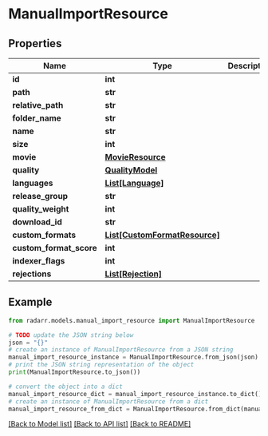 # ManualImportResource


## Properties

Name | Type | Description | Notes
------------ | ------------- | ------------- | -------------
**id** | **int** |  | [optional] 
**path** | **str** |  | [optional] 
**relative_path** | **str** |  | [optional] 
**folder_name** | **str** |  | [optional] 
**name** | **str** |  | [optional] 
**size** | **int** |  | [optional] 
**movie** | [**MovieResource**](MovieResource.md) |  | [optional] 
**quality** | [**QualityModel**](QualityModel.md) |  | [optional] 
**languages** | [**List[Language]**](Language.md) |  | [optional] 
**release_group** | **str** |  | [optional] 
**quality_weight** | **int** |  | [optional] 
**download_id** | **str** |  | [optional] 
**custom_formats** | [**List[CustomFormatResource]**](CustomFormatResource.md) |  | [optional] 
**custom_format_score** | **int** |  | [optional] 
**indexer_flags** | **int** |  | [optional] 
**rejections** | [**List[Rejection]**](Rejection.md) |  | [optional] 

## Example

```python
from radarr.models.manual_import_resource import ManualImportResource

# TODO update the JSON string below
json = "{}"
# create an instance of ManualImportResource from a JSON string
manual_import_resource_instance = ManualImportResource.from_json(json)
# print the JSON string representation of the object
print(ManualImportResource.to_json())

# convert the object into a dict
manual_import_resource_dict = manual_import_resource_instance.to_dict()
# create an instance of ManualImportResource from a dict
manual_import_resource_from_dict = ManualImportResource.from_dict(manual_import_resource_dict)
```
[[Back to Model list]](../README.md#documentation-for-models) [[Back to API list]](../README.md#documentation-for-api-endpoints) [[Back to README]](../README.md)


